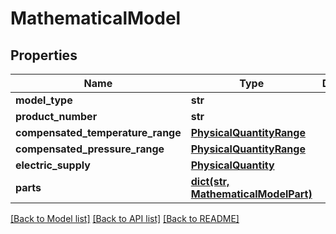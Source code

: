# MathematicalModel

## Properties
Name | Type | Description | Notes
------------ | ------------- | ------------- | -------------
**model_type** | **str** |  | [optional] 
**product_number** | **str** |  | [optional] 
**compensated_temperature_range** | [**PhysicalQuantityRange**](PhysicalQuantityRange.md) |  | [optional] 
**compensated_pressure_range** | [**PhysicalQuantityRange**](PhysicalQuantityRange.md) |  | [optional] 
**electric_supply** | [**PhysicalQuantity**](PhysicalQuantity.md) |  | [optional] 
**parts** | [**dict(str, MathematicalModelPart)**](MathematicalModelPart.md) |  | [optional] 

[[Back to Model list]](../README.md#documentation-for-models) [[Back to API list]](../README.md#documentation-for-api-endpoints) [[Back to README]](../README.md)

